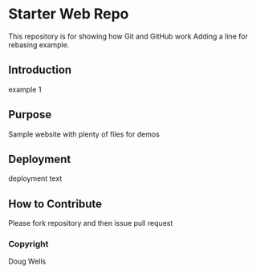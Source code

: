 # Starter Web Repo

This repository is for showing how Git and GitHub work
Adding a line for rebasing example.

## Introduction
example 1

## Purpose

Sample website with plenty of files for demos

## Deployment
deployment text

## How to Contribute
Please fork repository and then issue pull request

### Copyright
Doug Wells

